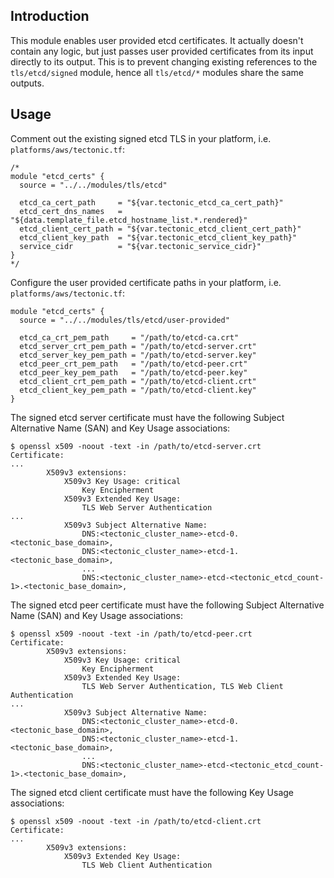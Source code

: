 ## Introduction

This module enables user provided etcd certificates.
It actually doesn't contain any logic, but just passes user provided certificates from its input directly to its output.
This is to prevent changing existing references to the `tls/etcd/signed` module, hence all `tls/etcd/*` modules share
the same outputs.

## Usage

Comment out the existing signed etcd TLS in your platform, i.e. `platforms/aws/tectonic.tf`:
```
/*
module "etcd_certs" {
  source = "../../modules/tls/etcd"

  etcd_ca_cert_path     = "${var.tectonic_etcd_ca_cert_path}"
  etcd_cert_dns_names   = "${data.template_file.etcd_hostname_list.*.rendered}"
  etcd_client_cert_path = "${var.tectonic_etcd_client_cert_path}"
  etcd_client_key_path  = "${var.tectonic_etcd_client_key_path}"
  service_cidr          = "${var.tectonic_service_cidr}"
}
*/
```

Configure the user provided certificate paths in your platform, i.e. `platforms/aws/tectonic.tf`:
```
module "etcd_certs" {
  source = "../../modules/tls/etcd/user-provided"

  etcd_ca_crt_pem_path     = "/path/to/etcd-ca.crt"
  etcd_server_crt_pem_path = "/path/to/etcd-server.crt"
  etcd_server_key_pem_path = "/path/to/etcd-server.key"
  etcd_peer_crt_pem_path   = "/path/to/etcd-peer.crt"
  etcd_peer_key_pem_path   = "/path/to/etcd-peer.key"
  etcd_client_crt_pem_path = "/path/to/etcd-client.crt"
  etcd_client_key_pem_path = "/path/to/etcd-client.key"
}
```

The signed etcd server certificate must have the following Subject Alternative Name (SAN) and Key Usage associations:
```
$ openssl x509 -noout -text -in /path/to/etcd-server.crt 
Certificate:
...
        X509v3 extensions:
            X509v3 Key Usage: critical
                Key Encipherment
            X509v3 Extended Key Usage: 
                TLS Web Server Authentication
...
            X509v3 Subject Alternative Name: 
                DNS:<tectonic_cluster_name>-etcd-0.<tectonic_base_domain>,
                DNS:<tectonic_cluster_name>-etcd-1.<tectonic_base_domain>,
                ...
                DNS:<tectonic_cluster_name>-etcd-<tectonic_etcd_count-1>.<tectonic_base_domain>,
```

The signed etcd peer certificate must have the following Subject Alternative Name (SAN) and Key Usage associations:
```
$ openssl x509 -noout -text -in /path/to/etcd-peer.crt 
Certificate:
        X509v3 extensions:
            X509v3 Key Usage: critical
                Key Encipherment
            X509v3 Extended Key Usage: 
                TLS Web Server Authentication, TLS Web Client Authentication
...
            X509v3 Subject Alternative Name: 
                DNS:<tectonic_cluster_name>-etcd-0.<tectonic_base_domain>,
                DNS:<tectonic_cluster_name>-etcd-1.<tectonic_base_domain>,
                ...
                DNS:<tectonic_cluster_name>-etcd-<tectonic_etcd_count-1>.<tectonic_base_domain>,
```

The signed etcd client certificate must have the following Key Usage associations:
```
$ openssl x509 -noout -text -in /path/to/etcd-client.crt 
Certificate:
...
        X509v3 extensions:
            X509v3 Extended Key Usage: 
                TLS Web Client Authentication
```
